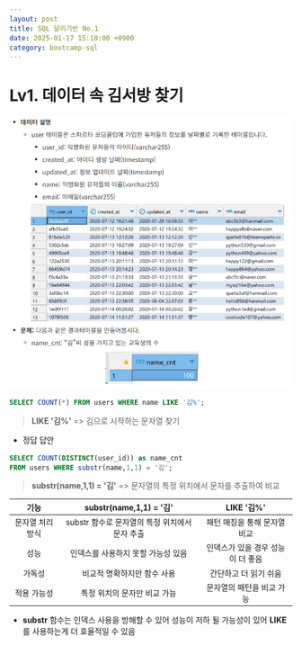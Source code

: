 ```yaml
---
layout: post
title: SQL 달리기반 No.1
date: 2025-01-17 15:10:00 +0900
category: bootcamp-sql
---
```


# Lv1. 데이터 속 김서방 찾기

![run1-1](/public/img/sql-run/run1-1.png)

```sql
SELECT COUNT(*) FROM users WHERE name LIKE '김%';
```
> **LIKE '김%'** => 김으로 시작하는 문자열 찾기

- 정답 답안

```sql
SELECT COUNT(DISTINCT(user_id)) as name_cnt
FROM users WHERE substr(name,1,1) = '김';
```
> **substr(name,1,1) = '김'** => 문자열의 특정 위치에서 문자를 추출하여 비교

| 기능 | substr(name,1,1) = '김' | LIKE '김%' |
|:----:|:---------------------:|:-----------:|
| 문자열 처리 방식 | substr 함수로 문자열의 특정 위치에서 문자 추출 | 패턴 매칭을 통해 문자열 비교 |
| 성능 | 인덱스를 사용하지 못할 가능성 있음 | 	인덱스가 있을 경우 성능이 더 좋음 |
| 가독성 | 비교적 명확하지만 함수 사용 | 간단하고 더 읽기 쉬움 |
| 적용 가능성 | 특정 위치의 문자만 비교 가능 | 문자열의 패턴을 비교 가능 |

- **substr** 함수는 인덱스 사용을 방해할 수 있어 성능이 저하 될 가능성이 있어
**LIKE**를 사용하는게 더 효율적일 수 있음